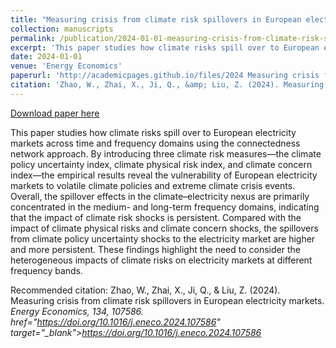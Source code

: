 ```yaml
---
title: "Measuring crisis from climate risk spillovers in European electricity markets"
collection: manuscripts
permalink: /publication/2024-01-01-measuring-crisis-from-climate-risk-spillovers-in-european-electricity-markets
excerpt: 'This paper studies how climate risks spill over to European electricity markets across time and frequency domains using the connectedness network approach. By introducing three climate risk measures—the climate policy uncertainty index, climate physical risk index, and climate concern index—the empirical results reveal the vulnerability of European electricity markets to volatile climate policies and extreme climate crisis events. Overall, the spillover effects in the climate–electricity nexus are primarily concentrated in the medium- and long-term frequency domains, indicating that the impact of climate risk shocks is persistent. Compared with the impact of climate physical risks and climate concern shocks, the spillovers from climate policy uncertainty shocks to the electricity market are higher and more persistent. These findings highlight the need to consider the heterogeneous impacts of climate risks on electricity markets at different frequency bands.'
date: 2024-01-01
venue: 'Energy Economics'
paperurl: 'http://academicpages.github.io/files/2024 Measuring crisis from climate risk spillovers in European electricity markets.pdf'
citation: 'Zhao, W., Zhai, X., Ji, Q., &amp; Liu, Z. (2024). Measuring crisis from climate risk spillovers in European electricity markets. <i>Energy Economics<i>, 134, 107586. href=&quot;https://doi.org/10.1016/j.eneco.2024.107586&quot; target=&quot;_blank&quot;>https://doi.org/10.1016/j.eneco.2024.107586</a>'
---
```


<a href='http://academicpages.github.io/files/2024 Measuring crisis from climate risk spillovers in European electricity markets.pdf'>Download paper here</a>

This paper studies how climate risks spill over to European electricity markets across time and frequency domains using the connectedness network approach. By introducing three climate risk measures—the climate policy uncertainty index, climate physical risk index, and climate concern index—the empirical results reveal the vulnerability of European electricity markets to volatile climate policies and extreme climate crisis events. Overall, the spillover effects in the climate–electricity nexus are primarily concentrated in the medium- and long-term frequency domains, indicating that the impact of climate risk shocks is persistent. Compared with the impact of climate physical risks and climate concern shocks, the spillovers from climate policy uncertainty shocks to the electricity market are higher and more persistent. These findings highlight the need to consider the heterogeneous impacts of climate risks on electricity markets at different frequency bands.

Recommended citation: Zhao, W., Zhai, X., Ji, Q., & Liu, Z. (2024). Measuring crisis from climate risk spillovers in European electricity markets. <i>Energy Economics<i>, 134, 107586. href="https://doi.org/10.1016/j.eneco.2024.107586" target="_blank">https://doi.org/10.1016/j.eneco.2024.107586</a>